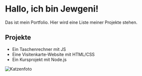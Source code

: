 # Hallo, ich bin Jewgeni!

Das ist mein Portfolio. Hier wird eine Liste meiner Projekte stehen.

## Projekte

- Ein Taschenrechner mit JS
- Eine Visitenkarte-Website mit HTML/CSS
- Ein Kursprojekt mit Node.js

![Katzenfoto](https://loremflickr.com/500/400/cat)
